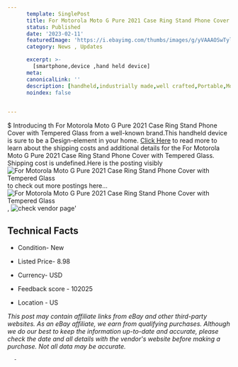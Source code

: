 ```yaml
---
      template: SinglePost
      title: For Motorola Moto G Pure 2021 Case Ring Stand Phone Cover with Tempered Glass
      status: Published
      date: '2023-02-11'
      featuredImage: 'https://i.ebayimg.com/thumbs/images/g/yVAAAOSwTyliDB8o/s-l225.jpg'
      category: News , Updates

      excerpt: >-
        [smartphone,device ,hand held device]
      meta:
      canonicalLink: ''
      description: [handheld,industrially made,well crafted,Portable,Mobile,Compact,Convenient,Lightweight,Maneuverable,Man-portable,Miniature,Carriable,Hand-held,Light,Holdable,Transportable,Mobile device,Pocket-sized,On-the-go,Wireless,Cordless,Compact size,Convenient size, smartphone,device ,hand held device]
      noindex: false
      

---
```

$
      Introducing th For Motorola Moto G Pure 2021 Case Ring Stand Phone Cover with Tempered Glass from a well-known brand.This handheld device  is sure to be a Design-element in your home. [Click Here](https://www.ebay.com/itm/144473150441?hash=item21a34553e9%3Ag%3AyVAAAOSwTyliDB8o&mkevt=1&mkcid=1&mkrid=711-53200-19255-0&campid=%253CePNCampaignId%253E&customid=%253CreferenceId%253E&toolid=10049) to read more to learn about the shipping costs and additional details for the For Motorola Moto G Pure 2021 Case Ring Stand Phone Cover with Tempered Glass. Shipping cost is undefined.Here is the posting visibly ![For Motorola Moto G Pure 2021 Case Ring Stand Phone Cover with Tempered Glass](https://i.ebayimg.com/thumbs/images/g/yVAAAOSwTyliDB8o/s-l225.jpg) to check out more postings here... ![For Motorola Moto G Pure 2021 Case Ring Stand Phone Cover with Tempered Glass](https://i.ebayimg.com/images/g/yVAAAOSwTyliDB8o/s-l1600.jpg), ![check vendor page](https://origin-galleryplus.ebayimg.com/ws/web/144473150441_2_0_1/225x225.jpg,https://origin-galleryplus.ebayimg.com/ws/web/144473150441_3_0_1/225x225.jpg,https://origin-galleryplus.ebayimg.com/ws/web/144473150441_4_0_1/225x225.jpg,https://origin-galleryplus.ebayimg.com/ws/web/144473150441_5_0_1/225x225.jpg,https://origin-galleryplus.ebayimg.com/ws/web/144473150441_6_0_1/225x225.jpg,https://origin-galleryplus.ebayimg.com/ws/web/144473150441_7_0_1/225x225.jpg,https://origin-galleryplus.ebayimg.com/ws/web/144473150441_8_0_1/225x225.jpg)'

      

 ## Technical Facts 



     
      

 - Condition- New 


      

 - Listed Price- 8.98 


      

 - Currency- USD 


      

 - Feedback score - 102025 


      

 - Location - US 


      
      

 *_This post may contain affiliate links from eBay and other third-party websites. As an eBay affiliate, we earn from qualifying purchases. Although we do our best to keep the information up-to-date and accurate, please check the date and all details with the vendor's website before making a purchase. Not all data may be accurate._*




      -
